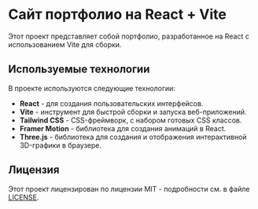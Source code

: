 # Сайт портфолио на React + Vite

Этот проект представляет собой портфолио, разработанное на React с использованием Vite для сборки.

## Используемые технологии

В проекте используются следующие технологии:

- **React** - для создания пользовательских интерфейсов.
- **Vite** -  инструмент для быстрой сборки и запуска веб-приложений.
- **Tailwind CSS** - CSS-фреймворк, с набором готовых CSS классов.
- **Framer Motion** - библиотека для создания анимаций в React.
- **Three.js** - библиотека для создания и отображения интерактивной 3D-графики в браузере.

## Лицензия

Этот проект лицензирован по лицензии MIT - подробности см. в файле [LICENSE](https://github.com/KimIlia91/3D-Portfolio/blob/main/LICENCE.txt).
